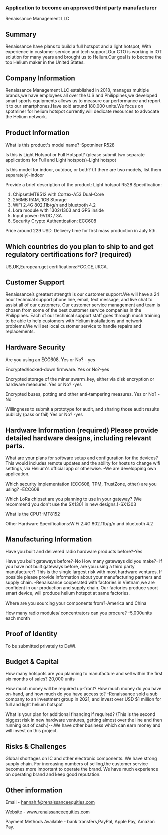 ### Application to become an approved third party manufacturer
Renaissance Management LLC 

## Summary

Renaissance have plans to build a full hotspot and a light hotspot, With experience in customer service and tech support.Our CTO is working in IOT solution for many years and brought us to Helium.Our goal is to become the top Helium maker in the United States.

## Company Information

Renaissance Management LLC established in 2018, manages multiple brands,we have employees all over the U.S and Philippines,we developed smart sports equipments allows us to measure our performance and report it to our smartphones.Have sold around 180,000 units.We focus on spotminer for helium hotspot currently,will dedicate resources to advocate the Helium network.

## Product Information

What is this product's model name?-Spotminer R528

Is this is Light Hotspot or Full Hotspot? (please submit two separate applications for Full and Light hotspots)-Light hotspot

Is this model for indoor, outdoor, or both? (If there are two models, list them separately)-indoor

Provide a brief description of the product:
Light hotspot R528
Specification:
1) Chipset:MT8512 with Cortex-A53 Dual-Core
2) 256MB RAM, 1GB Storage
3) WiFi 2.4G 802.11b/g/n and bluetooth 4.2
4) Lora module with 1302/1303 and GPS inside
2) Input power: 9VDC / 3A
5) Security Crypto Authentication: ECC608

Price around 229 USD.
Delivery time for first mass production in July 5th.

## Which countries do you plan to ship to and get regulatory certifications for? (required)
US,UK,European.get certifications:FCC,CE,UKCA.


## Customer Support

Renaissance’s greatest strength is our customer support.We will have a 24 hour technical support phone line, email, text message, and live chat to assist all of our customers. Our customer service management and team is chosen from some of the best customer service companies in the Philippines. Each of our technical support staff goes through much training to be able to help customers with Helium installations and network problems.We will set local customer service to handle repairs and replacements.


## Hardware Security

Are you using an ECC608. Yes or No? - yes 

Encrypted/locked-down firmware. Yes or No?-yes

Encrypted storage of the miner swarm_key, either via disk encryption or hardware measures. Yes or No? -yes

Encrypted buses, potting and other anti-tampering measures. Yes or No? -No

Willingness to submit a prototype for audit, and sharing those audit results publicly (pass or fail) Yes or No? -yes

## Hardware Information (required) Please provide detailed hardware designs, including relevant parts.

What are your plans for software setup and configuration for the devices? This would includes remote updates and the ability for hosts to change wifi settings, via Helium's official app or otherwise. -We are developping own application.

Which security implementation (ECC608, TPM, TrustZone, other) are you using? -ECC608

Which LoRa chipset are you planning to use in your gateway? (We recommend you don't use the SX1301 in new designs.)-SX1303

What is the CPU?-MT8152

Other Hardware Specifications:WiFi 2.4G 802.11b/g/n and bluetooth 4.2

## Manufacturing Information

Have you built and delivered radio hardware products before?-Yes

Have you built gateways before?-No
How many gateways did you make?-
If you have not built gateways before, are you using a third party manufacturer? This is the single largest risk with most hardware ventures. If possible please provide information about your manufacturing partners and supply chain.
-Renaissance cooperated with factories in Vietnam,we are confident in our production and supply chain. Our factories produce sport smart device, will produce helium hotspot at same factories.

Where are you sourcing your components from?-America and China

How many radio modules/ concentrators can you procure? -5,000units each month

## Proof of Identity

To be submitted privately to DeWi.

## Budget & Capital

How many hotspots are you planning to manufacture and sell within the first six months of sales? 20,000 units

How much money will be required up-front? How much money do you have on-hand, and how much do you have access to?
-Renaissance sold a sub company to an investment group in 2021, and invest over USD $1 million for full and light helium hotspot

What is your plan for additional financing if required? (This is the second biggest risk in new hardware ventures, getting almost over the line and then running out of cash.)--.We have other business which can earn money and will invest on this project. 

## Risks & Challenges

Global shortages on IC and other electronic components. We have strong supply chain. For increasing numbers of selling,the customer service becomes more important to operate the brand. We have much experience on operating brand and keep good reputation.

## Other information

Email - hannah.f@renaissanceequities.com 

Website - www.renaissanceequities.com

Payment Methods Available - bank transfers,PayPal, Apple Pay, Amazon Pay.

